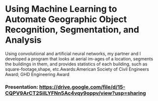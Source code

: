 # Using Machine Learning to Automate Geographic Object Recognition, Segmentation, and Analysis

Using convolutional and artificial neural networks, my partner and I developed a program that looks at aerial im-ages of a location, segments the buildings in them, and provides statistics of each building, such as square-footage,shape, etc.Awards:American Society of Civil Engineers Award; GHD Engineering Award

### Presentation: https://drive.google.com/file/d/15-CQPV9ArCT2SiILYFNn5Ac4vqy9oppv/view?usp=sharing  
